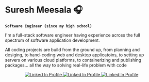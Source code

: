# Suresh Meesala 🎧

**`Software Engineer (since my high school)`**

I'm a full-stack software engineer having experience across the full spectrum of software application development. 

All coding projects are build from the ground up, from planning and desiging, to hand-coding web and desktop applicatoins, to setting up servers on various cloud platforms, to containerizing and publishing packages... all the way to solving real-life problem with code

<p align="center">
	<a href="https://www.linkedin.com/in/sureshmsidy">
		<img alt="Linked In Profile" title="Connect with me on LinkedIn" src="https://custom-icon-badges.demolab.com/badge/-LinkedIn-blue?style=for-the-badge&logoColor=white&logo=LinkedIn" />
	</a>
	<a href="https://leetcode.com/sureshmsidy/">
		<img alt="Linked In Profile" title="Connect with me on Leetcode" src="https://custom-icon-badges.demolab.com/badge/-leetcode-yellow?style=for-the-badge&logoColor=white&logo=Twitter" />
	</a>
	<a href="https://twitter.com/sureshmsidy">
		<img alt="Linked In Profile" title="Connect with me on Twitter" src="https://custom-icon-badges.demolab.com/badge/-twitter-green?style=for-the-badge&logoColor=white&logo=Twitter" />
	</a>
</p>
